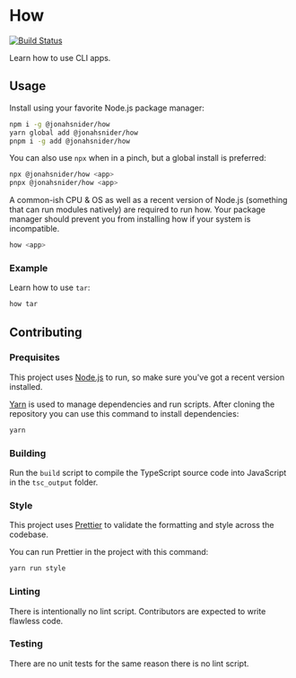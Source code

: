 # How

[![Build Status](https://github.com/jonahsnider/how/workflows/CI/badge.svg)](https://github.com/jonahsnider/how/actions)

Learn how to use CLI apps.

## Usage

Install using your favorite Node.js package manager:

```sh
npm i -g @jonahsnider/how
yarn global add @jonahsnider/how
pnpm i -g add @jonahsnider/how
```

You can also use `npx` when in a pinch, but a global install is preferred:

```sh
npx @jonahsnider/how <app>
pnpx @jonahsnider/how <app>
```

A common-ish CPU & OS as well as a recent version of Node.js (something that can run modules natively) are required to run how.
Your package manager should prevent you from installing how if your system is incompatible.

```sh
how <app>
```

### Example

Learn how to use `tar`:

```sh
how tar
```

## Contributing

### Prequisites

This project uses [Node.js](https://nodejs.org) to run, so make sure you've got a recent version installed.

[Yarn](https://yarnpkg.com) is used to manage dependencies and run scripts.
After cloning the repository you can use this command to install dependencies:

```sh
yarn
```

### Building

Run the `build` script to compile the TypeScript source code into JavaScript in the `tsc_output` folder.

### Style

This project uses [Prettier](https://prettier.io) to validate the formatting and style across the codebase.

You can run Prettier in the project with this command:

```sh
yarn run style
```

### Linting

There is intentionally no lint script.
Contributors are expected to write flawless code.

### Testing

There are no unit tests for the same reason there is no lint script.
